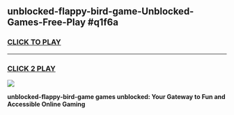
## unblocked-flappy-bird-game-Unblocked-Games-Free-Play #q1f6a
<h3>
<a href="https://us.freeplayer.one?title=unblocked-flappy-bird-game&ref=9M">CLICK TO PLAY</a></h3>
<hr>

<h3>
<a href="https://us.freeplayer.one?title=unblocked-flappy-bird-game&ref=9M">CLICK 2 PLAY</a>
  
</h3>

<a href="https://us.freeplayer.one?title=unblocked-flappy-bird-game&ref=9M"><img src="https://clearcache.store/games.png"></a>


**unblocked-flappy-bird-game games unblocked: Your Gateway to Fun and Accessible Online Gaming**
